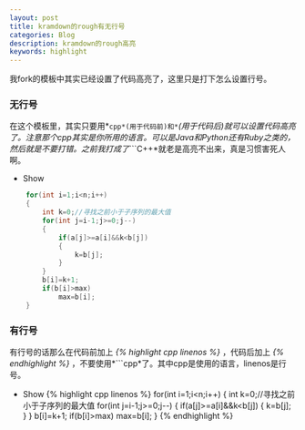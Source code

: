 ```yaml
---
layout: post
title: kramdown的rough有无行号
categories: Blog
description: kramdown的rough高亮
keywords: highlight
---
```


我fork的模板中其实已经设置了代码高亮了，这里只是打下怎么设置行号。


### 无行号

在这个模板里，其实只要用*```cpp*(用于代码前)和*```*(用于代码后)就可以设置代码高亮了。注意那个cpp其实是你所用的语言。可以是Java和Python还有Ruby之类的，然后就是不要打错。之前我打成了*```C++*就老是高亮不出来，真是习惯害死人啊。


* Show

```cpp
	for(int i=1;i<n;i++)
	{
		int k=0;//寻找之前小于子序列的最大值 
		for(int j=i-1;j>=0;j--)
		{
			if(a[j]>=a[i]&&k<b[j])
			{
				k=b[j];
			}
		}
		b[i]=k+1;
		if(b[i]>max)
			max=b[i];
	}
```




### 有行号

有行号的话那么在代码前加上 *{% highlight cpp linenos %}* ，代码后加上 *{% endhighlight %}* ，不要使用*```cpp*了。其中cpp是使用的语言，linenos是行号。


* Show
{% highlight cpp linenos %}
	for(int i=1;i<n;i++)
	{
		int k=0;//寻找之前小于子序列的最大值 
		for(int j=i-1;j>=0;j--)
		{
			if(a[j]>=a[i]&&k<b[j])
			{
				k=b[j];
			}
		}
		b[i]=k+1;
		if(b[i]>max)
			max=b[i];
	}
{% endhighlight %}